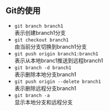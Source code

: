 ## Git的使用
* `git branch branch1`   
表示创建branch1分支  
* `git checkout branch1`  
由当前分支切换到branch1分支  
* `git push origin branch1:branch1`  
 表示从本地branc1推送到远程branch1  
* `git branch -d branch1`  
 表示删除本地分支branch1  
* `git push origin --delete branch1`  
表示删除远程分支branch1  
* `git branch -a`  
显示本地分支和远程分支

